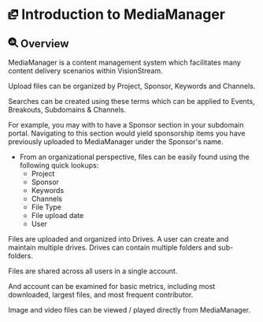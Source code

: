 # <img src="https://raw.githubusercontent.com/vishaldhole173/pro-stream-documentation/main/fontawesome/svgs/solid/photo-film.svg" width="20" height="20"> Introduction to MediaManager

## <img src="https://raw.githubusercontent.com/vishaldhole173/pro-stream-documentation/main/fontawesome/svgs/solid/magnifying-glass-chart.svg" width="20" height="20"> Overview

MediaManager is a content management system which facilitates many content delivery scenarios within VisionStream.

Upload files can be organized by Project, Sponsor, Keywords and Channels.

Searches can be created using these terms which can be applied to Events, Breakouts, Subdomains & Channels.

For example, you may with to have a Sponsor section in your subdomain portal. 
Navigating to this section would yield sponsorship items you have previously uploaded to MediaManager under the Sponsor's name.

* From an organizational perspective, files can be easily found using the following quick lookups:
  - Project
  - Sponsor
  - Keywords
  - Channels
  - File Type
  - File upload date
  - User

Files are uploaded and organized into Drives. A user can create and maintain multiple drives. Drives can contain multiple folders and sub-folders.

Files are shared across all users in a single account.

And account can be examined for basic metrics, including most downloaded, largest files, and most frequent contributor.

Image and video files can be viewed / played directly from MediaManager.
